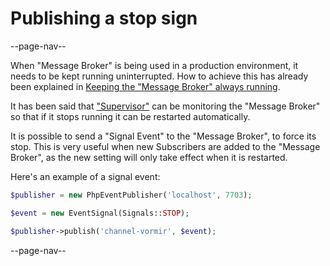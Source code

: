 # Publishing a stop sign

--page-nav--

When "Message Broker" is being used in a production environment, it needs to be kept running uninterrupted. How to achieve this has already been explained in [Keeping the "Message Broker" always running](06-keeping-running.md).

It has been said that ["Supervisor"](http://supervisord.org/introduction.html) can be monitoring the "Message Broker" so that if it stops running it can be restarted automatically.

It is possible to send a "Signal Event" to the "Message Broker", to force its stop. This is very useful when new Subscribers are added to the "Message Broker", as the new setting will only take effect when it is restarted.

Here's an example of a signal event:

```php
$publisher = new PhpEventPublisher('localhost', 7703);

$event = new EventSignal(Signals::STOP);

$publisher->publish('channel-vormir', $event);
```

--page-nav--
